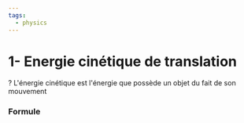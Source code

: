 ```yaml
---
tags:
  - physics
---
```

# 1- Energie cinétique de translation
?
L'énergie cinétique est l'énergie que possède un objet du fait de son mouvement

### Formule 